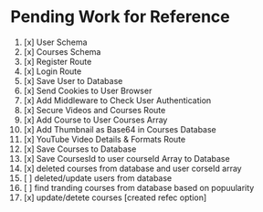 # Pending Work for Reference

1.  [x] User Schema
2.  [x] Courses Schema 
3.  [x] Register Route 
4.  [x] Login Route 
5.  [x] Save User to Database
6.  [x] Send Cookies to User Browser 
7.  [x] Add Middleware to Check User Authentication
8.  [x] Secure Videos and Courses Route 
9.  [x] Add Course to User Courses Array 
10. [x] Add Thumbnail as Base64 in Courses Database 
11. [x] YouTube Video Details & Formats Route 
12. [x] Save Courses to Database
13. [x] Save CoursesId to user courseId Array to Database
14. [x] deleted courses from database and user corseId array 
15. [ ] deleted/update users from database  
16. [ ] find tranding courses from database  based on popuularity
17. [x] update/detete courses [created refec option]

